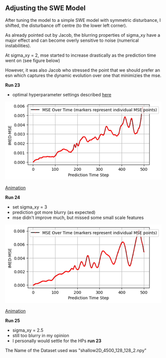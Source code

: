 ## Adjusting the SWE Model

After tuning the model to a simple SWE model with symmetric disturbance, I shifted, the disturbance off centre (to the lower left corner). 

As already pointed out by Jacob, the blurring properties of sigma_xy have a major effect and can become overly sensitive to noise (numerical instabilities). 

At sigma_xy = 2, mse started to increase drastically as the prediction time went on (see figure below)

However, it was also Jacob who stressed the point that we should prefer an esn which captures the dynamic evolution over one that minimizies the mse. 

**Run 23**

- optimal hyperparameter settings described [here](./Hyperparameter_Tuning_SWE.md)


![MSE](./MSE_plot_23.png)


[Animation](./comparasion_23.mp4)

**Run 24** 

- set sigma_xy = 3
- prediction got more blurry (as expected)
- mse didn't improve much, but missed some small scale features

![MSE](./MSE_plot_24.png)


[Animation](./comparasion_24.mp4)

**Run 25** 

- sigma_xy = 2.5
- still too blurry in my opinion
- I personally would settle for the HPs **run 23**


The Name of the Dataset used was "shallow2D_4500_128_128_2.npy"
